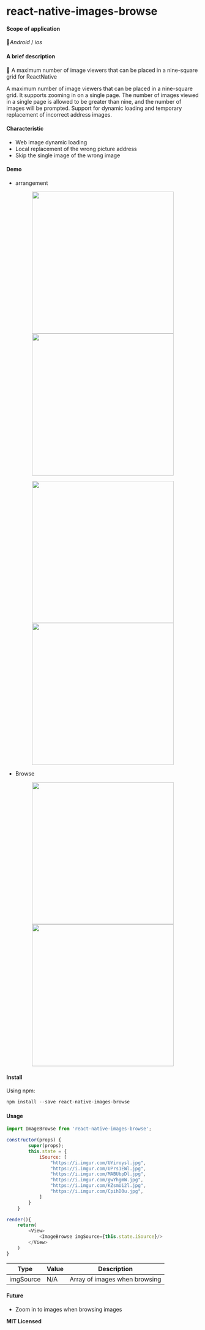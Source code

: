 # react-native-images-browse

#### Scope of application

📱_Android_ / _ios_



#### A brief description

🌁 A maximum number of image viewers that can be placed in a nine-square grid for ReactNative

 A maximum number of image viewers that can be placed in a nine-square grid. It supports zooming in on a single page. The number of images viewed in a single page is allowed to be greater than nine, and the number of images will be prompted. Support for dynamic loading and temporary replacement of incorrect address images.



#### Characteristic

- Web image dynamic loading
- Local replacement of the wrong picture address
- Skip the single image of the wrong image



#### Demo

- arrangement

<center class="half">

<img src="http://pbu5ubzxu.bkt.clouddn.com/18-7-14/82328238.jpg" width="370"/>  <img src="http://pbu5ubzxu.bkt.clouddn.com/18-7-14/11150044.jpg" width="370" />

</center>

<center class="falf">

<img src="http://pbu5ubzxu.bkt.clouddn.com/18-7-14/8817691.jpg" width="370"/> <img src="http://pbu5ubzxu.bkt.clouddn.com/18-7-14/5003688.jpg" width="370"/>

</center>

- Browse

<center class="half">

<img src="http://pbu5ubzxu.bkt.clouddn.com/18-7-14/87589636.jpg" width="370"/> <img src="http://pbu5ubzxu.bkt.clouddn.com/18-7-14/85088044.jpg" width="370"/>  

</center>





#### Install

Using npm:

```javascript
npm install --save react-native-images-browse
```



#### Usage

```javascript
import ImageBrowse from 'react-native-images-browse';

constructor(props) {
        super(props);
        this.state = {
            iSource: [
                "https://i.imgur.com/UYiroysl.jpg",
                "https://i.imgur.com/UPrs1EWl.jpg",
                "https://i.imgur.com/MABUbpDl.jpg",
                "https://i.imgur.com/gwYhgmW.jpg",
                "https://i.imgur.com/KZsmUi2l.jpg",
                "https://i.imgur.com/CpihD0u.jpg",
            ]
        }
    }

render(){
    return(
    	<View>
        	<ImageBrowse imgSource={this.state.iSource}/>
        </View>
    )
}
```



| Type      | Value | Description                   |
| --------- | ----- | ----------------------------- |
| imgSource | N/A   | Array of images when browsing |



#### Future

- Zoom in to images when browsing images



**MIT Licensed**
